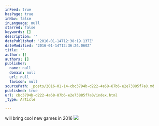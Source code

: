 ```yaml
---
inFeed: true
hasPage: true
inNav: false
inLanguage: null
starred: false
keywords: []
description: ''
datePublished: '2016-01-14T12:38:19.137Z'
dateModified: '2016-01-14T12:36:24.060Z'
title: ''
author: []
authors: []
publisher:
  name: null
  domain: null
  url: null
  favicon: null
sourcePath: _posts/2016-01-14-cbc3794b-d222-4a68-87b6-e2e73885f7a0.md
published: true
url: cbc3794b-d222-4a68-87b6-e2e73885f7a0/index.html
_type: Article

---
```

will bring cool new games in 2016
![](https://the-grid-user-content.s3-us-west-2.amazonaws.com/e3cbadc8-1834-4bb6-a4f7-cd1f9dc3ae08.jpg)